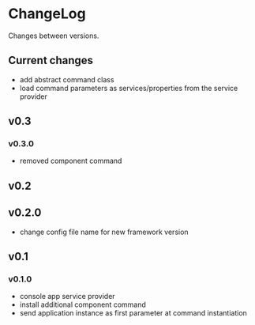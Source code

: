 # ChangeLog

Changes between versions.

## Current changes

* add abstract command class
* load command parameters as services/properties from the service provider

## v0.3

### v0.3.0

* removed component command

## v0.2

## v0.2.0

* change config file name for new framework version

## v0.1

### v0.1.0

* console app service provider
* install additional component command
* send application instance as first parameter at command instantiation

